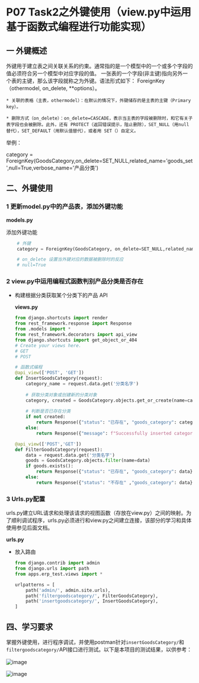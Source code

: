 

# P07 Task2之外键使用（view.py中运用基于函数式编程进行功能实现）

## 一 外键概述

外键用于建立表之间关联关系的约束。通常指的是一个模型中的一个或多个字段的值必须符合另一个模型中对应字段的值。 一张表的一个字段(非主键)指向另外一个表的主键，那么该字段就称之为外键。语法形式如下：
              ForeignKey（othermodel, on_delete, **options）。

    * 关联的表格（主表，othermodel）：在默认的情况下，外键储存的是主表的主键（Primary key）。
 
    * 删除方式（on_delete）：on_delete=CASCADE，表示当主表的字段被删除时，和它有关子表字段也会被删除。此外，还有 PROTECT（返回错误提示，阻止删除），SET_NULL（用null替代），SET_DEFAULT（用默认值替代），或者用 SET（）自定义。

举例：
           
 category = ForeignKey(GoodsCategory,on_delete=SET_NULL,related_name='goods_set',null=True,verbose_name='产品分类')



##  二、外键使用

### 1 更新model.py中的产品表，添加外键功能  

 **models.py**

 添加外键功能
  ```python
      # 外键
      category = ForeignKey(GoodsCategory, on_delete=SET_NULL,related_name='goods_set',null=True,verbose_name='产品分类')

      # on_delete 设置当外键对应的数据被删除时的反应
      # null=True
  ```



### 2 view.py中运用编程式函数判别产品分类是否存在

* 构建根据分类获取某个分类下的产品 API

  **views.py**

  ```python
  from django.shortcuts import render
  from rest_framework.response import Response
  from .models import *
  from rest_framework.decorators import api_view
  from django.shortcuts import get_object_or_404
  # Create your views here.
  # GET
  # POST

  # 函数式编程
  @api_view(['POST', 'GET'])
  def InsertGoodsCategory(request):
      category_name = request.data.get('分类名字')
      
      # 获取分类对象或创建新的分类对象
      category, created = GoodsCategory.objects.get_or_create(name=category_name)
      
      # 判断是否已存在分类
      if not created:
          return Response({"status": "已存在", "goods_category": category_name}, status=200)
      else:
          return Response({"message": f"Successfully inserted category '{category_name}'."})

  @api_view(['POST','GET'])
  def FilterGoodsCategory(request):
      data = request.data.get('分类名字')
      goods = GoodsCategory.objects.filter(name=data)
      if goods.exists():
          return Response({"status": "已存在", "goods_category": data}, status=200)
      else:
          return Response({"status": "不存在" ,"goods_category": data}, status=404)
  ```

### 3 Urls.py配置

urls.py建立URL请求和处理该请求的视图函数（存放在view.py）之间的映射。为了顺利调试程序，urls.py必须进行和view.py之间建立连接，该部分的学习和具体使用参见后面文档。


  **urls.py**
* 放入路由

  ```python
  from django.contrib import admin
  from django.urls import path
  from apps.erp_test.views import *

  urlpatterns = [
      path('admin/', admin.site.urls),
      path('filtergoodscategory/', FilterGoodsCategory),
      path('insertgoodscategory/', InsertGoodsCategory),
  ]

  ```  


## 四、学习要求

  掌握外键使用，进行程序调试，并使用postman针对`insertGoodsCategory/`和`filtergoodscategory/`API接口进行测试。以下是本项目的测试结果，以供参考：

![image](assets/2023-08-13_123806.png)
　　‍  

![image](assets/2023-08-13_123838.png)